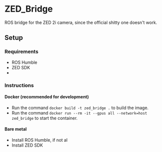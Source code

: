 # ZED_Bridge
ROS bridge for the ZED 2i camera, since the official shitty one doesn't work.

## Setup

### Requirements
- ROS Humble
- ZED SDK
- 

### Instructions

#### Docker (recommended for development)
- Run the command `docker build -t zed_bridge .` to build the image.
- Run the command `docker run --rm -it --gpus all --network=host zed_bridge` to start the container.

#### Bare metal
- Install ROS Humble, if not al
- Install ZED SDK
